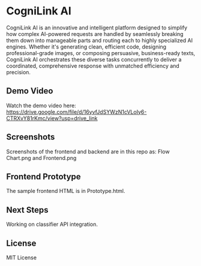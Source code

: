 # CogniLink AI

CogniLink AI is an innovative and intelligent platform designed to simplify how complex AI-powered requests are handled by seamlessly breaking them down into manageable parts and routing each to highly specialized AI engines. Whether it's generating clean, efficient code, designing professional-grade images, or composing persuasive, business-ready texts, CogniLink AI orchestrates these diverse tasks concurrently to deliver a coordinated, comprehensive response with unmatched efficiency and precision.

## Demo Video
Watch the demo video here: https://drive.google.com/file/d/16yvfJdSYWzN1cVLoIy6-CTRXvY81rKmc/view?usp=drive_link

## Screenshots
Screenshots of the frontend and backend are in this repo as: Flow Chart.png and Frontend.png

## Frontend Prototype
The sample frontend HTML is in Prototype.html.

## Next Steps
Working on classifier API integration.

## License
MIT License
